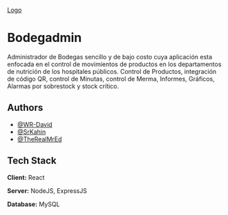[Logo](/frontend/public/bodg.png)


# Bodegadmin

Administrador de Bodegas sencillo y de bajo costo cuya aplicación
esta enfocada en el control de movimientos de productos
en los departamentos de nutrición de los hospitales públicos.
Control de Productos, integración de código QR, control de Minutas,
control de Merma, Informes, Gráficos, Alarmas por sobrestock y
stock crítico.

## Authors

- [@WR-David](https://www.github.com/WR-David)
- [@SrKahin](https://www.github.com/SrKahin)
- [@TheRealMrEd](https://www.github.com/TheRealMrEd)


## Tech Stack

**Client:** React

**Server:** NodeJS, ExpressJS

**Database:** MySQL
